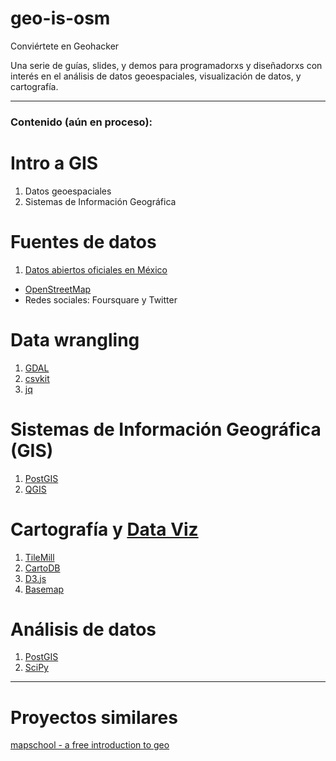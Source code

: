 # geo-is-osm
Conviértete en Geohacker

Una serie de guías, slides, y demos para programadorxs y diseñadorxs con interés en el análisis de datos geoespaciales, visualización de datos, y cartografía.

---

### Contenido (aún en proceso):

# Intro a GIS 
1. Datos geoespaciales  
2. Sistemas de Información Geográfica  

# Fuentes de datos 
1. [Datos abiertos oficiales en México](http://datos.gob.mx/)  
- [OpenStreetMap](http://www.openstreetmap.org/)  
- Redes sociales: Foursquare y Twitter  

# Data wrangling  
1. [GDAL](http://www.gdal.org/)  
2. [csvkit](https://csvkit.readthedocs.org/) 
2. [jq](http://stedolan.github.io/jq/manual/)  

# Sistemas de Información Geográfica (GIS)  
1. [PostGIS](http://postgis.net/)  
2. [QGIS](http://www.qgis.org/)

# Cartografía y [Data Viz](https://en.wikipedia.org/wiki/Data_visualization)  
1. [TileMill](https://www.mapbox.com/tilemill/)  
2. [CartoDB](https://cartodb.com/)  
3. [D3.js](http://d3js.org/) 
4. [Basemap](http://matplotlib.org/basemap/) 

# Análisis de datos 
1. [PostGIS](http://postgis.net/) 
2. [SciPy](http://www.scipy.org/)  

---

# Proyectos similares
[mapschool - a free introduction to geo](http://mapschool.io/) 
